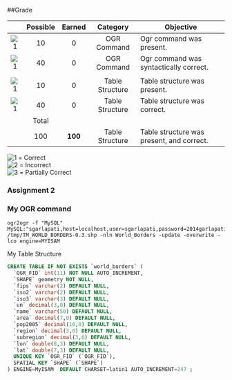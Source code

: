 ##Grade

|    |Possible|Earned|Category     | Objective                                          | 
|:--:|:------:|:----:|:-----------:|----------------------------------------------------|
|![1]|    10  |   0   | OGR Command | Ogr command was present.                          |
|![1]|    40  |   0   | OGR Command | Ogr command was syntactically correct.            |
|    |        |      |             |                                                    |
|![1]|    10  |   0   | Table Structure | Table structure was present.                  |
|![1]|    40  |   0   | Table Structure | Table structure was correct.                  |
|    | Total  |      |             |                                                    |
|    |    100 |   **100**   | Table Structure | Table structure was present, and correct.     |



![1] = Correct <br>
![2] = Incorrect <br>
![3] = Partially Correct <br>

[1]: https://raw.githubusercontent.com/rugbyprof/5443-Spatial-Database/master/media/correct.png
[2]: https://raw.githubusercontent.com/rugbyprof/5443-Spatial-Database/master/media/incorrect.png
[3]: https://raw.githubusercontent.com/rugbyprof/5443-Spatial-Database/master/media/partial.png


### Assignment 2

### My OGR command

```
ogr2ogr -f "MySQL" MySQL:"sgarlapati,host=localhost,user=sgarlapati,password=2014garlapati,port=3036" /tmp/TM_WORLD_BORDERS-0.3.shp -nln World_Borders -update -overwrite -lco engine=MYISAM
```

My Table Structure

```sql
CREATE TABLE IF NOT EXISTS `world_borders` (
  `OGR_FID` int(11) NOT NULL AUTO_INCREMENT,
  `SHAPE` geometry NOT NULL,
  `fips` varchar(2) DEFAULT NULL,
  `iso2` varchar(2) DEFAULT NULL,
  `iso3` varchar(3) DEFAULT NULL,
  `un` decimal(3,0) DEFAULT NULL,
  `name` varchar(50) DEFAULT NULL,
  `area` decimal(7,0) DEFAULT NULL,
  `pop2005` decimal(10,0) DEFAULT NULL,
  `region` decimal(3,0) DEFAULT NULL,
  `subregion` decimal(3,0) DEFAULT NULL,
  `lon` double(8,3) DEFAULT NULL,
  `lat` double(7,3) DEFAULT NULL,
  UNIQUE KEY `OGR_FID` (`OGR_FID`),
  SPATIAL KEY `SHAPE` (`SHAPE`)
) ENGINE=MyISAM  DEFAULT CHARSET=latin1 AUTO_INCREMENT=247 ;
```
